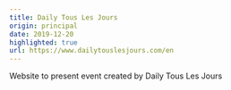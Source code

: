 ```yaml
---
title: Daily Tous Les Jours
origin: principal
date: 2019-12-20
highlighted: true
url: https://www.dailytouslesjours.com/en
---
```


Website to present event created by Daily Tous Les Jours

<!--more-->
